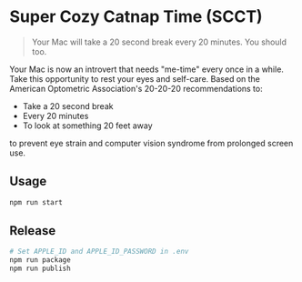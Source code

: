 # Super Cozy Catnap Time (SCCT)

> Your Mac will take a 20 second break every 20 minutes. You should too.

Your Mac is now an introvert that needs "me-time" every once in a while. Take this opportunity to rest your eyes and self-care. Based on the American Optometric Association's 20-20-20 recommendations to:

- Take a 20 second break
- Every 20 minutes
- To look at something 20 feet away

to prevent eye strain and computer vision syndrome from prolonged screen use.

## Usage

```bash
npm run start
```

## Release

```bash
# Set APPLE_ID and APPLE_ID_PASSWORD in .env
npm run package
npm run publish
```
